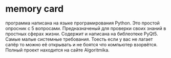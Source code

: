 # memory card
программа написана на языке програмирования Python. Это простой опросник с 5 вопросами. Предназначеный для проверки своих знаний в простных сферах жизни. Содержит и написана на библеотеке PyQt5. Самые малые системные требования. Тоесть если у вас не лагает сапёр то можно её открывать и не боятся что компьютер взорвётся. Полный проект находится на сайте Algoritmika.
